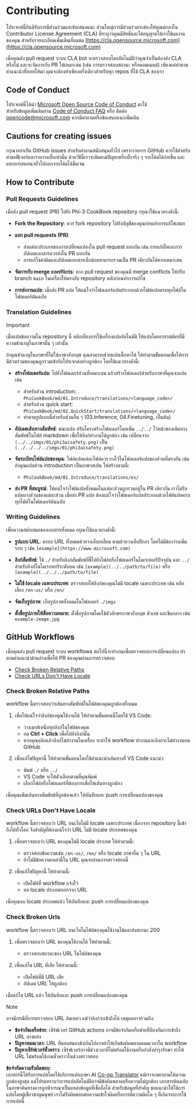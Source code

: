 <!--
CO_OP_TRANSLATOR_METADATA:
{
  "original_hash": "9f71f15fee9a73ecfcd4fd40efbe3070",
  "translation_date": "2025-05-09T03:40:09+00:00",
  "source_file": "CONTRIBUTING.md",
  "language_code": "th"
}
-->
# Contributing

โปรเจกต์นี้ยินดีรับการมีส่วนร่วมและข้อเสนอแนะ ส่วนใหญ่การมีส่วนร่วมจะต้องให้คุณตกลงใน Contributor License Agreement (CLA) ที่ระบุว่าคุณมีสิทธิ์และได้อนุญาตให้เราใช้ผลงานของคุณ สำหรับรายละเอียดเพิ่มเติมเยี่ยมชม [https://cla.opensource.microsoft.com](https://cla.opensource.microsoft.com)

เมื่อคุณส่ง pull request ระบบ CLA bot จะตรวจสอบโดยอัตโนมัติว่าคุณจำเป็นต้องส่ง CLA หรือไม่ และจะจัดการกับ PR ให้เหมาะสม (เช่น การตรวจสอบสถานะ หรือคอมเมนต์) เพียงแค่ทำตามคำแนะนำที่บอทให้มา คุณจะต้องทำเพียงครั้งเดียวสำหรับทุก repos ที่ใช้ CLA ของเรา

## Code of Conduct

โปรเจกต์นี้ได้นำ [Microsoft Open Source Code of Conduct](https://opensource.microsoft.com/codeofconduct/) มาใช้  
สำหรับข้อมูลเพิ่มเติมอ่าน [Code of Conduct FAQ](https://opensource.microsoft.com/codeofconduct/faq/) หรือ ติดต่อ [opencode@microsoft.com](mailto:opencode@microsoft.com) หากมีคำถามหรือข้อเสนอแนะเพิ่มเติม

## Cautions for creating issues

กรุณาอย่าเปิด GitHub issues สำหรับคำถามสนับสนุนทั่วไป เพราะรายการ GitHub ควรใช้สำหรับคำขอฟีเจอร์และรายงานบั๊กเท่านั้น ด้วยวิธีนี้เราจะติดตามปัญหาหรือบั๊กจริง ๆ จากโค้ดได้ง่ายขึ้น และแยกการสนทนาทั่วไปออกจากโค้ดได้ชัดเจน

## How to Contribute

### Pull Requests Guidelines

เมื่อส่ง pull request (PR) ไปยัง Phi-3 CookBook repository กรุณาใช้แนวทางดังนี้:

- **Fork the Repository**: ควร fork repository ไปยังบัญชีของคุณก่อนทำการแก้ไขเสมอ

- **แยก pull requests (PR)**:
  - ส่งแต่ละประเภทของการเปลี่ยนแปลงใน pull request แยกกัน เช่น การแก้บั๊กและการอัปเดตเอกสารควรส่งใน PR แยกกัน
  - การแก้ไขคำผิดและอัปเดตเอกสารเล็กน้อยสามารถรวมเป็น PR เดียวกันได้หากเหมาะสม

- **จัดการกับ merge conflicts**: หาก pull request ของคุณมี merge conflicts ให้ปรับ branch `main` ในเครื่องให้ตรงกับ repository หลักก่อนทำการแก้ไข

- **การส่งงานแปล**: เมื่อส่ง PR แปล ให้แน่ใจว่าโฟลเดอร์แปลประกอบด้วยไฟล์แปลครบทุกไฟล์ในโฟลเดอร์ต้นฉบับ

### Translation Guidelines

> [!IMPORTANT]
>
> เมื่อแปลข้อความใน repository นี้ หลีกเลี่ยงการใช้เครื่องแปลอัตโนมัติ ให้แปลโดยอาสาสมัครที่มีความชำนาญในภาษานั้น ๆ เท่านั้น

ถ้าคุณชำนาญในภาษาที่ไม่ใช่ภาษาอังกฤษ คุณสามารถช่วยแปลเนื้อหาได้ ให้ทำตามขั้นตอนเพื่อให้การมีส่วนร่วมของคุณถูกรวมเข้ากับโปรเจกต์อย่างถูกต้อง โดยใช้แนวทางดังนี้:

- **สร้างโฟลเดอร์แปล**: ไปยังโฟลเดอร์ส่วนที่เหมาะสม แล้วสร้างโฟลเดอร์สำหรับภาษาที่คุณจะแปล เช่น
  - สำหรับส่วน introduction: `PhiCookBook/md/01.Introduce/translations/<language_code>/`
  - สำหรับส่วน quick start: `PhiCookBook/md/02.QuickStart/translations/<language_code>/`
  - ทำตามรูปแบบนี้สำหรับส่วนอื่น ๆ (03.Inference, 04.Finetuning, เป็นต้น)

- **อัปเดตเส้นทางสัมพัทธ์**: ขณะแปล ปรับโครงสร้างโฟลเดอร์โดยเพิ่ม `../../` ไว้หน้าของเส้นทางสัมพัทธ์ในไฟล์ markdown เพื่อให้ลิงก์ทำงานได้ถูกต้อง เช่น เปลี่ยนจาก `(../../imgs/01/phi3aisafety.png)` เป็น `(../../../../imgs/01/phi3aisafety.png)`

- **จัดระเบียบไฟล์แปลของคุณ**: ไฟล์แปลแต่ละไฟล์ควรวางไว้ในโฟลเดอร์แปลของส่วนที่ตรงกัน เช่น ถ้าคุณแปลส่วน introduction เป็นภาษาสเปน ให้สร้างตามนี้:
  - `PhiCookBook/md/01.Introduce/translations/es/`

- **ส่ง PR ที่สมบูรณ์**: ให้แน่ใจว่าไฟล์แปลทั้งหมดในแต่ละส่วนถูกรวมอยู่ใน PR เดียวกัน เราไม่รับแปลบางส่วนของแต่ละส่วน เมื่อส่ง PR แปล ต้องแน่ใจว่าโฟลเดอร์แปลประกอบด้วยไฟล์แปลครบทุกไฟล์ในโฟลเดอร์ต้นฉบับ

### Writing Guidelines

เพื่อความสม่ำเสมอของเอกสารทั้งหมด กรุณาใช้แนวทางดังนี้:

- **รูปแบบ URL**: ครอบ URL ทั้งหมดด้วยวงเล็บเหลี่ยม ตามด้วยวงเล็บปีกกา โดยไม่มีช่องว่างเพิ่มรอบ ๆ เช่น `[example](https://www.microsoft.com)`

- **ลิงก์สัมพัทธ์**: ใช้ `./` สำหรับลิงก์สัมพัทธ์ที่ชี้ไปยังไฟล์หรือโฟลเดอร์ในไดเรกทอรีปัจจุบัน และ `../` สำหรับลิงก์ในไดเรกทอรีระดับบน เช่น `[example](../../path/to/file)` หรือ `[example](../../../path/to/file)`

- **ไม่ใช้ locale เฉพาะประเทศ**: ตรวจสอบให้ลิงก์ของคุณไม่มี locale เฉพาะประเทศ เช่น หลีกเลี่ยง `/en-us/` หรือ `/en/`

- **จัดเก็บรูปภาพ**: เก็บรูปภาพทั้งหมดในโฟลเดอร์ `./imgs`

- **ตั้งชื่อรูปภาพให้สื่อความหมาย**: ตั้งชื่อรูปภาพโดยใช้ตัวอักษรภาษาอังกฤษ ตัวเลข และขีดกลาง เช่น `example-image.jpg`

## GitHub Workflows

เมื่อคุณส่ง pull request ระบบ workflows ต่อไปนี้จะทำงานเพื่อตรวจสอบการเปลี่ยนแปลง ทำตามคำแนะนำด้านล่างเพื่อให้ PR ของคุณผ่านการตรวจสอบ:

- [Check Broken Relative Paths](../..)
- [Check URLs Don't Have Locale](../..)

### Check Broken Relative Paths

workflow นี้ตรวจสอบว่าเส้นทางสัมพัทธ์ในไฟล์ของคุณถูกต้องทั้งหมด

1. เพื่อให้แน่ใจว่าลิงก์ของคุณใช้งานได้ ให้ทำตามขั้นตอนนี้โดยใช้ VS Code:
    - วางเมาส์เหนือทุกลิงก์ในไฟล์ของคุณ
    - กด **Ctrl + Click** เพื่อไปยังลิงก์นั้น
    - หากคุณคลิกแล้วลิงก์ไม่ทำงานในเครื่อง จะทำให้ workflow ทำงานและลิงก์จะไม่ทำงานบน GitHub

1. เพื่อแก้ไขปัญหานี้ ให้ทำตามขั้นตอนโดยใช้คำแนะนำเส้นทางที่ VS Code แนะนำ:
    - พิมพ์ `./` หรือ `../`
    - VS Code จะให้ตัวเลือกตามที่คุณพิมพ์
    - เลือกไฟล์หรือโฟลเดอร์ที่ต้องการเพื่อให้เส้นทางถูกต้อง

เมื่อคุณเพิ่มเส้นทางสัมพัทธ์ที่ถูกต้องแล้ว ให้บันทึกและ push การเปลี่ยนแปลงของคุณ

### Check URLs Don't Have Locale

workflow นี้ตรวจสอบว่า URL บนเว็บไม่มี locale เฉพาะประเทศ เนื่องจาก repository นี้เข้าถึงได้ทั่วโลก จึงสำคัญที่ต้องแน่ใจว่า URL ไม่มี locale ประเทศของคุณ

1. เพื่อตรวจสอบว่า URL ของคุณไม่มี locale ประเทศ ให้ทำตามนี้:

    - ตรวจสอบข้อความเช่น `/en-us/`, `/en/` หรือ locale ภาษาอื่น ๆ ใน URL
    - ถ้าไม่มีข้อความเหล่านี้ใน URL คุณจะผ่านการตรวจสอบนี้

1. เพื่อแก้ไขปัญหานี้ ให้ทำตามนี้:
    - เปิดไฟล์ที่ workflow แจ้งไว้
    - ลบ locale ประเทศออกจาก URL

เมื่อคุณลบ locale ประเทศแล้ว ให้บันทึกและ push การเปลี่ยนแปลงของคุณ

### Check Broken Urls

workflow นี้ตรวจสอบว่า URL บนเว็บในไฟล์ของคุณใช้งานได้และส่งสถานะ 200

1. เพื่อตรวจสอบว่า URL ของคุณใช้งานได้ ให้ทำตามนี้:
    - ตรวจสอบสถานะของ URL ในไฟล์ของคุณ

2. เพื่อแก้ไข URL ที่เสีย ให้ทำตามนี้:
    - เปิดไฟล์ที่มี URL เสีย
    - อัปเดต URL ให้ถูกต้อง

เมื่อแก้ไข URL แล้ว ให้บันทึกและ push การเปลี่ยนแปลงของคุณ

> [!NOTE]
>
> อาจมีกรณีที่การตรวจสอบ URL ล้มเหลว แม้ว่าลิงก์จะเข้าถึงได้ เหตุผลอาจรวมถึง:
>
> - **ข้อจำกัดเครือข่าย:** เซิร์ฟเวอร์ GitHub actions อาจมีข้อจำกัดเครือข่ายที่ป้องกันการเข้าถึง URL บางแห่ง
> - **ปัญหาหมดเวลา:** URL ที่ตอบสนองช้าเกินไปอาจทำให้เกิดข้อผิดพลาดหมดเวลาใน workflow
> - **ปัญหาเซิร์ฟเวอร์ชั่วคราว:** เซิร์ฟเวอร์อาจมีช่วงเวลาที่ไม่พร้อมใช้งานหรือกำลังบำรุงรักษา ทำให้ URL ไม่พร้อมใช้งานชั่วคราวในช่วงตรวจสอบ

**ข้อจำกัดความรับผิดชอบ**:  
เอกสารนี้ได้รับการแปลโดยใช้บริการแปลภาษา AI [Co-op Translator](https://github.com/Azure/co-op-translator) แม้เราจะพยายามให้ความถูกต้องสูงสุด แต่โปรดทราบว่าการแปลอัตโนมัติอาจมีข้อผิดพลาดหรือความไม่ถูกต้อง เอกสารต้นฉบับในภาษาต้นทางควรถูกพิจารณาเป็นแหล่งข้อมูลที่เชื่อถือได้ สำหรับข้อมูลที่สำคัญ ขอแนะนำให้ใช้การแปลโดยผู้เชี่ยวชาญมนุษย์ เราไม่รับผิดชอบต่อความเข้าใจผิดหรือการตีความผิดใด ๆ ที่เกิดจากการใช้การแปลนี้